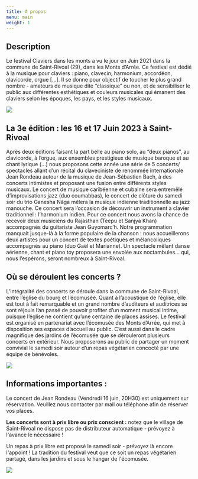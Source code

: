 ```yaml
---
title: À propos
menu: main
weight: 1
---
```


## Description

Le festival Claviers dans les monts a vu le jour en Juin 2021 dans la commune de Saint-Rivoal (29), dans les Monts d’Arrée. Ce festival est dédié à la musique pour claviers : piano, clavecin, harmonium, accordéon, clavicorde, orgue \[...]. Il se donne pour objectif de toucher le plus grand nombre - amateurs de musique dite “classique” ou non, et de sensibiliser le public aux différentes esthétiques et couleurs musicales qui émanent des claviers selon les époques, les pays, et les styles musicaux. 

![](/img/martia-hadjimarkos.jpg)

## La 3e édition : les 16 et 17 Juin 2023 à Saint-Rivoal

Après deux éditions faisant la part belle au piano solo, au “deux pianos”, au clavicorde, à l’orgue, aux ensembles prestigieux de musique baroque et au chant lyrique (...) nous proposons cette année une série de 5 concerts/ spectacles allant d’un récital du claveciniste de renommée internationale Jean Rondeau autour de la musique de Jean-Sébastien Bach, à des concerts intimistes et proposant une fusion entre différents styles musicaux. Le concert de musique caribéenne et cubaine sera entremêlé d’improvisations jazz (duo coumabbas), le concert de clôture du samedi soir du trio Ganesha Nâga mêlera la musique indienne traditionnelle au jazz manouche. Ce concert sera l’occasion de découvrir un instrument à clavier traditionnel : l’harmonium indien. Pour ce concert nous avons la chance de recevoir deux musiciens du Rajasthan (Teepu et Sanjya Khan) accompagnés du guitariste Jean Guyomarc’h. Notre programmation manquait jusque-là à la forme populaire de la chanson : nous accueillerons deux artistes pour un concert de textes poétiques et mélancoliques accompagnés au piano (duo Gaël et Marianne). Un spectacle mêlant danse aérienne, chant et piano toy proposera une envolée aux noctambules… qui, nous l’espérons, seront nombreux à Saint-Rivoal.

## Où se déroulent les concerts ?

L’intégralité des concerts se déroule dans la commune de Saint-Rivoal, entre l’église du bourg et l’écomusée. Quant à l’acoustique de l’église, elle est tout à fait remarquable et un grand nombre d’auditeurs et auditrices se sont réjouis l’an passé de pouvoir profiter d’un moment musical intime, puisque l’église ne contient qu’une centaine de places assises. Le festival est organisé en partenariat avec l’écomusée des Monts d’Arrée, qui met à disposition ses espaces d’accueil au public. C’est aussi dans le cadre magnifique des jardins de l’écomusée que se dérouleront plusieurs concerts en extérieur. Nous proposerons au public de partager un moment convivial le samedi soir autour d’un repas végétarien concocté par une équipe de bénévoles. 

![](/img/juliette.jpg)

## **Informations importantes :**

Le concert de Jean Rondeau (Vendredi 16 juin, 20H30) est uniquement sur réservation. Veuillez nous contacter par mail ou téléphone afin de réserver vos places.

**Les concerts sont à prix libre ou prix conscient :** notez que le village de Saint-Rivoal ne dispose pas de distributeur automatique - prévoyez à l'avance le nécessaire !

Un repas à prix libre est proposé le samedi soir - prévoyez là encore l'appoint ! La tradition du festival veut que ce soit un repas végétarien partagé, dans les jardins et sous le hangar de l'écomusée.

![](/img/assiette-fleurie.jpg)
